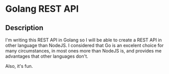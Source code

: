 # Golang REST API

## Description
I'm writing this REST API in Golang so I will be able to create a REST API in other language than NodeJS. I considered that Go is an excelent choice for many circumstances, in most ones more than NodeJS is, and provides me advantages that other languages don't.

Also, it's fun.
